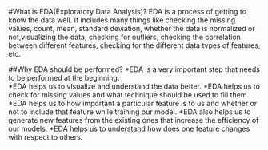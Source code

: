 #What is EDA(Exploratory Data Analysis)?
EDA is a process of getting to know the data well. It includes many things like checking the missing values, count, mean, standard deviation, whether the data is normalized or 
not,visualizing the data, checking for outliers, checking the correlation between different features, checking for the different data types of features, etc.

##Why EDA should be performed?
*EDA is a very important step that needs to be performed at the beginning.  
*EDA helps us to visualize and understand the data better.
*EDA helps us to check for missing values and what technique should be used to fill them.
*EDA helps us to how important a particular feature is to us and whether or not to include that feature while training our model.
*EDA also helps us to generate new features from the existing ones that increase the efficiency of our models.
*EDA helps us to understand how does one feature changes with respect to others.
